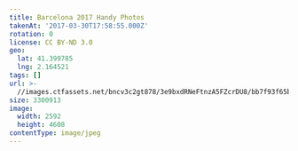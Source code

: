 ```yaml
---
title: Barcelona 2017 Handy Photos
takenAt: '2017-03-30T17:58:55.000Z'
rotation: 0
license: CC BY-ND 3.0
geo:
  lat: 41.399785
  lng: 2.164521
tags: []
url: >-
  //images.ctfassets.net/bncv3c2gt878/3e9bxdRNeFtnzA5FZcrDU8/bb7f93f65bd10be54abd8a9038cded50/barcelona-2017-handy-photos_33293163183_o
size: 3300913
image:
  width: 2592
  height: 4608
contentType: image/jpeg
---
```


